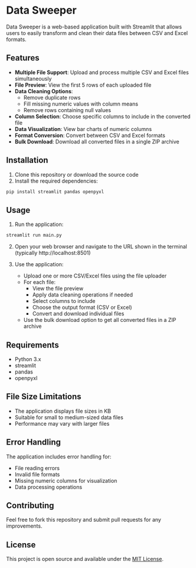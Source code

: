 # Data Sweeper

Data Sweeper is a web-based application built with Streamlit that allows users to easily transform and clean their data files between CSV and Excel formats.

## Features

- **Multiple File Support**: Upload and process multiple CSV and Excel files simultaneously
- **File Preview**: View the first 5 rows of each uploaded file
- **Data Cleaning Options**:
  - Remove duplicate rows
  - Fill missing numeric values with column means
  - Remove rows containing null values
- **Column Selection**: Choose specific columns to include in the converted file
- **Data Visualization**: View bar charts of numeric columns
- **Format Conversion**: Convert between CSV and Excel formats
- **Bulk Download**: Download all converted files in a single ZIP archive

## Installation

1. Clone this repository or download the source code
2. Install the required dependencies:
```bash
pip install streamlit pandas openpyxl
```

## Usage

1. Run the application:
```bash
streamlit run main.py
```

2. Open your web browser and navigate to the URL shown in the terminal (typically http://localhost:8501)

3. Use the application:
   - Upload one or more CSV/Excel files using the file uploader
   - For each file:
     - View the file preview
     - Apply data cleaning operations if needed
     - Select columns to include
     - Choose the output format (CSV or Excel)
     - Convert and download individual files
   - Use the bulk download option to get all converted files in a ZIP archive

## Requirements

- Python 3.x
- streamlit
- pandas
- openpyxl

## File Size Limitations

- The application displays file sizes in KB
- Suitable for small to medium-sized data files
- Performance may vary with larger files

## Error Handling

The application includes error handling for:
- File reading errors
- Invalid file formats
- Missing numeric columns for visualization
- Data processing operations

## Contributing

Feel free to fork this repository and submit pull requests for any improvements.

## License

This project is open source and available under the [MIT License](LICENSE).
